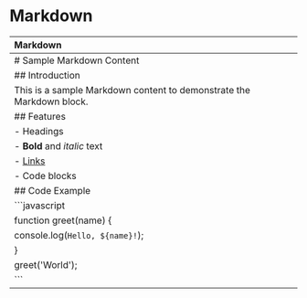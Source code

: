 # Markdown

| Markdown |
| :--- |
| # Sample Markdown Content |
| ## Introduction |
| This is a sample Markdown content to demonstrate the Markdown block. |
| ## Features |
| - Headings |
| - **Bold** and *italic* text |
| - [Links](https://example.com) |
| - Code blocks |
| ## Code Example |
| ```javascript |
| function greet(name) { |
|   console.log(`Hello, ${name}!`); |
| } |
| greet('World'); |
| ``` |

